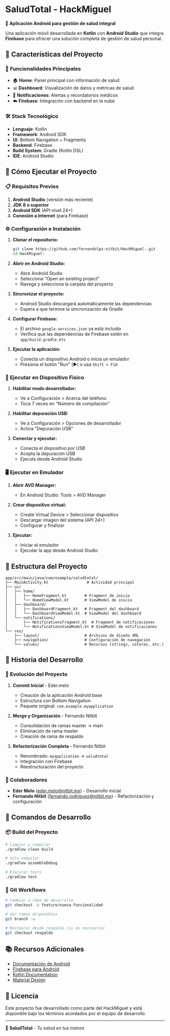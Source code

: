 # SaludTotal - HackMiguel

🏥 **Aplicación Android para gestión de salud integral**

Una aplicación móvil desarrollada en **Kotlin** con **Android Studio** que integra **Firebase** para ofrecer una solución completa de gestión de salud personal.

## 📱 Características del Proyecto

### 🎯 **Funcionalidades Principales**
- 🏠 **Home**: Panel principal con información de salud
- 📊 **Dashboard**: Visualización de datos y métricas de salud
- 🔔 **Notificaciones**: Alertas y recordatorios médicos
- ☁️ **Firebase**: Integración con backend en la nube

### 🛠️ **Stack Tecnológico**
- **Lenguaje**: Kotlin
- **Framework**: Android SDK
- **UI**: Bottom Navigation + Fragments
- **Backend**: Firebase
- **Build System**: Gradle (Kotlin DSL)
- **IDE**: Android Studio

## 🚀 Cómo Ejecutar el Proyecto

### 📋 **Requisitos Previos**

1. **Android Studio** (versión más reciente)
2. **JDK 8 o superior**
3. **Android SDK** (API nivel 24+)
4. **Conexión a Internet** (para Firebase)

### ⚙️ **Configuración e Instalación**

1. **Clonar el repositorio:**
   ```bash
   git clone https://github.com/fernandolpz-nitbit/HackMiguel-.git
   cd HackMiguel-
   ```

2. **Abrir en Android Studio:**
   - Abre Android Studio
   - Selecciona "Open an existing project"
   - Navega y selecciona la carpeta del proyecto

3. **Sincronizar el proyecto:**
   - Android Studio descargará automáticamente las dependencias
   - Espera a que termine la sincronización de Gradle

4. **Configurar Firebase:**
   - El archivo `google-services.json` ya está incluido
   - Verifica que las dependencias de Firebase estén en `app/build.gradle.kts`

5. **Ejecutar la aplicación:**
   - Conecta un dispositivo Android o inicia un emulador
   - Presiona el botón "Run" (▶️) o usa `Shift + F10`

### 📱 **Ejecutar en Dispositivo Físico**

1. **Habilitar modo desarrollador:**
   - Ve a Configuración > Acerca del teléfono
   - Toca 7 veces en "Número de compilación"

2. **Habilitar depuración USB:**
   - Ve a Configuración > Opciones de desarrollador
   - Activa "Depuración USB"

3. **Conectar y ejecutar:**
   - Conecta el dispositivo por USB
   - Acepta la depuración USB
   - Ejecuta desde Android Studio

### 🖥️ **Ejecutar en Emulador**

1. **Abrir AVD Manager:**
   - En Android Studio: Tools > AVD Manager

2. **Crear dispositivo virtual:**
   - Create Virtual Device > Seleccionar dispositivo
   - Descargar imagen del sistema (API 24+)
   - Configurar y finalizar

3. **Ejecutar:**
   - Iniciar el emulador
   - Ejecutar la app desde Android Studio

## 📁 Estructura del Proyecto

```
app/src/main/java/com/example/saludtotal/
├── MainActivity.kt                 # Actividad principal
├── ui/
│   ├── home/
│   │   ├── HomeFragment.kt        # Fragment de inicio
│   │   └── HomeViewModel.kt       # ViewModel de inicio
│   ├── dashboard/
│   │   ├── DashboardFragment.kt   # Fragment del dashboard
│   │   └── DashboardViewModel.kt  # ViewModel del dashboard
│   └── notifications/
│       ├── NotificationsFragment.kt  # Fragment de notificaciones
│       └── NotificationsViewModel.kt # ViewModel de notificaciones
└── res/
    ├── layout/                    # Archivos de diseño XML
    ├── navigation/                # Configuración de navegación
    └── values/                    # Recursos (strings, colores, etc.)
```

## 👥 Historia del Desarrollo

### 🔄 **Evolución del Proyecto**

1. **Commit Inicial** - Eder.melo
   - Creación de la aplicación Android base
   - Estructura con Bottom Navigation
   - Paquete original: `com.example.myapplication`

2. **Merge y Organización** - Fernando Nitbit
   - Consolidación de ramas master → main
   - Eliminación de rama master
   - Creación de rama de respaldo

3. **Refactorización Completa** - Fernando Nitbit
   - Renombrado: `myapplication` → `saludtotal`
   - Integración con Firebase
   - Reestructuración del proyecto

### 🌟 **Colaboradores**

- **Eder Melo** (eder.melo@nitbit.mx) - Desarrollo inicial
- **Fernando Nitbit** (fernando.rodriguez@nitbit.mx) - Refactorización y configuración

## 🔧 Comandos de Desarrollo

### 📦 **Build del Proyecto**
```bash
# Limpiar y compilar
./gradlew clean build

# Solo compilar
./gradlew assembleDebug

# Ejecutar tests
./gradlew test
```

### 🔄 **Git Workflows**
```bash
# Cambiar a rama de desarrollo
git checkout -b feature/nueva-funcionalidad

# Ver ramas disponibles
git branch -a

# Restaurar desde respaldo (si es necesario)
git checkout respaldo
```

## 📚 Recursos Adicionales

- [Documentación de Android](https://developer.android.com/)
- [Firebase para Android](https://firebase.google.com/docs/android/setup)
- [Kotlin Documentation](https://kotlinlang.org/docs/)
- [Material Design](https://material.io/develop/android)

## 📄 Licencia

Este proyecto fue desarrollado como parte del HackMiguel y está disponible bajo los términos acordados por el equipo de desarrollo.

---

🏥 **SaludTotal** - *Tu salud en tus manos*
